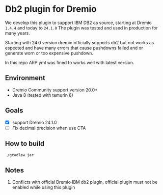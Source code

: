# Db2 plugin for Dremio

We develop this plugin to support IBM DB2 as source, starting at Dremio `1.4.4`  and today to `24.1.0` 
The plugin was tested and used in production for many years.

Starting with 24.0 version dremio officially supports db2 but not works as espected and have many errors that cause pushdowns failed
and or generate worn or too expensive pushdown.

In this repo ARP yml was fined to works well with latest version.

## Environment

- Dremio Community support version 20.0+
- Java 8 (tested with temurin 8)

## Goals

- [x] support Dremio 24.1.0
- [ ] Fix decimal precision when use CTA

## How to build
```bash
./gradlew jar
```

## Notes

1. Conflicts with official Dremio IBM db2 plugin, official plugin must not be enabled while using this plugin

